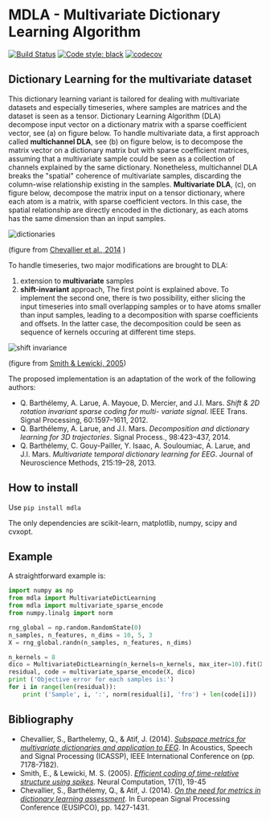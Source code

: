 # MDLA - Multivariate Dictionary Learning Algorithm

[![Build Status](https://github.com/sylvchev/mdla/workflows/Test-and-Lint/badge.svg)](https://github.com/sylvchev/mdla/actions?query=branch%3Amaster)
[![Code style: black](https://img.shields.io/badge/code%20style-black-000000.svg)](https://github.com/psf/black)
[![codecov](https://codecov.io/gh/sylvchev/mdla/branch/master/graph/badge.svg?token=Vba6g9c5pM)](https://codecov.io/gh/sylvchev/mdla)

## Dictionary Learning for the multivariate dataset

This dictionary learning variant is tailored for dealing with multivariate datasets and
especially timeseries, where samples are matrices and the dataset is seen as a tensor.
Dictionary Learning Algorithm (DLA) decompose input vector on a dictionary matrix with a
sparse coefficient vector, see (a) on figure below. To handle multivariate data, a first
approach called **multichannel DLA**, see (b) on figure below, is to decompose the matrix
vector on a dictionary matrix but with sparse coefficient matrices, assuming that a
multivariate sample could be seen as a collection of channels explained by the same
dictionary. Nonetheless, multichannel DLA breaks the "spatial" coherence of multivariate
samples, discarding the column-wise relationship existing in the samples. **Multivariate
DLA**, (c), on figure below, decompose the matrix input on a tensor dictionary, where each
atom is a matrix, with sparse coefficient vectors. In this case, the spatial relationship
are directly encoded in the dictionary, as each atoms has the same dimension than an input
samples.

![dictionaries](https://github.com/sylvchev/mdla/raw/master/img/multidico.png)

(figure from [Chevallier et al., 2014](#biblio) )

To handle timeseries, two major modifications are brought to DLA:

1. extension to **multivariate** samples
2. **shift-invariant** approach, The first point is explained above. To implement the
   second one, there is two possibility, either slicing the input timeseries into small
   overlapping samples or to have atoms smaller than input samples, leading to a
   decomposition with sparse coefficients and offsets. In the latter case, the
   decomposition could be seen as sequence of kernels occuring at different time steps.

![shift invariance](https://github.com/sylvchev/mdla/raw/master/img/audio4spikegram.png)

(figure from [Smith & Lewicki, 2005](#biblio))

The proposed implementation is an adaptation of the work of the following authors:

- Q. Barthélemy, A. Larue, A. Mayoue, D. Mercier, and J.I. Mars. _Shift & 2D rotation
  invariant sparse coding for multi- variate signal_. IEEE Trans. Signal Processing,
  60:1597–1611, 2012.
- Q. Barthélemy, A. Larue, and J.I. Mars. _Decomposition and dictionary learning for 3D
  trajectories_. Signal Process., 98:423–437, 2014.
- Q. Barthélemy, C. Gouy-Pailler, Y. Isaac, A. Souloumiac, A. Larue, and J.I. Mars.
  _Multivariate temporal dictionary learning for EEG_. Journal of Neuroscience Methods,
  215:19–28, 2013.

## How to install

Use `pip install mdla`

The only dependencies are scikit-learn, matplotlib, numpy, scipy and cvxopt.

## Example

A straightforward example is:

```python
import numpy as np
from mdla import MultivariateDictLearning
from mdla import multivariate_sparse_encode
from numpy.linalg import norm

rng_global = np.random.RandomState(0)
n_samples, n_features, n_dims = 10, 5, 3
X = rng_global.randn(n_samples, n_features, n_dims)

n_kernels = 8
dico = MultivariateDictLearning(n_kernels=n_kernels, max_iter=10).fit(X)
residual, code = multivariate_sparse_encode(X, dico)
print ('Objective error for each samples is:')
for i in range(len(residual)):
    print ('Sample', i, ':', norm(residual[i], 'fro') + len(code[i]))
```

## <a id="biblio"></a>Bibliography

- Chevallier, S., Barthelemy, Q., & Atif, J. (2014). [_Subspace metrics for multivariate
  dictionaries and application to EEG_][1]. In Acoustics, Speech and Signal Processing
  (ICASSP), IEEE International Conference on (pp. 7178-7182).
- Smith, E., & Lewicki, M. S. (2005). [_Efficient coding of time-relative structure using
  spikes_][2]. Neural Computation, 17(1), 19-45
- Chevallier, S., Barthélemy, Q., & Atif, J. (2014). [_On the need for metrics in
  dictionary learning assessment_][3]. In European Signal Processing Conference (EUSIPCO),
  pp. 1427-1431.

[1]: http://dx.doi.org/10.1109/ICASSP.2014.6854993 "Chevallier et al., 2014"
[2]: http://dl.acm.org/citation.cfm?id=1119614 "Smith and Lewicki, 2005"
[3]: https://hal-uvsq.archives-ouvertes.fr/hal-01352054/document
